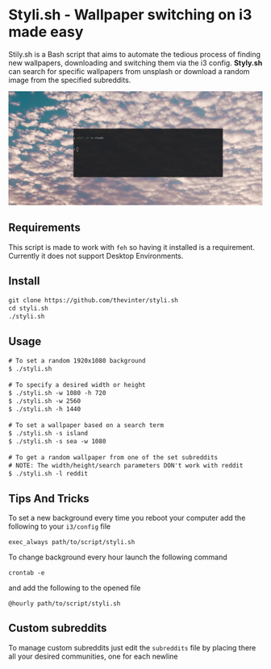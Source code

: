 # Styli.sh - Wallpaper switching on i3 made easy

Stily.sh is a Bash script that aims to automate the tedious process of finding new wallpapers, downloading and switching them via the i3 config. **Styly.sh** can search for specific wallpapers from unsplash or download
a random image from the specified subreddits.

![Preview](preview.png)

## Requirements
This script is made to work with ```feh``` so having it installed is a requirement. Currently it does not support Desktop Environments.

## Install
```
git clone https://github.com/thevinter/styli.sh
cd styli.sh
./styli.sh
```

## Usage 
```
# To set a random 1920x1080 background
$ ./styli.sh

# To specify a desired width or height
$ ./styli.sh -w 1080 -h 720
$ ./styli.sh -w 2560
$ ./styli.sh -h 1440

# To set a wallpaper based on a search term
$ ./styli.sh -s island 
$ ./styli.sh -s sea -w 1080

# To get a random wallpaper from one of the set subreddits
# NOTE: The width/height/search parameters DON't work with reddit
$ ./styli.sh -l reddit
```
## Tips And Tricks
To set a new background every time you reboot your computer add the following to your ```i3/config``` file
```
exec_always path/to/script/styli.sh
```

To change background every hour launch the following command
```
crontab -e
```
and add the following to the opened file
```
@hourly path/to/script/styli.sh
```

## Custom subreddits
To manage custom subreddits just edit the ```subreddits``` file by placing there all your desired communities, one for each newline

